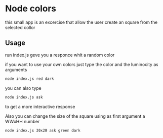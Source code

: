 # Node colors

this small app is an excercise that allow the user create an square from the selected collor

## Usage

run index.js geve you a responce whit a random color

if you want to use your own colors just type the color and the luminocity as arguments

```sh
node index.js red dark
```

you can also type

```sh
node index.js ask
```

to get a more interactive response

Also you can change the size of the square using as first argument a WWxHH number

```sh
node index.js 30x20 ask green dark
```
